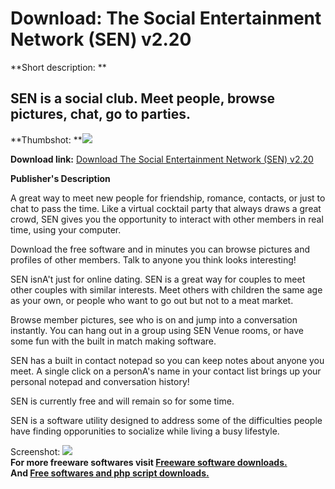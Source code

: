 # Download: The Social Entertainment Network (SEN) v2.20

**Short description: **

## SEN is a social club. Meet people, browse pictures, chat, go to parties.

  
**Thumbshot: **![](http://www.freewarefiles.com/screenshot/sen_md.gif)   
  
**Download link:** [Download The Social Entertainment Network (SEN) v2.20](http://freesoftwares.boysofts.com/The-Social-Entertainment-Network-SEN-V_program_4118.html)  
  

**Publisher's Description**  
  

A great way to meet new people for friendship, romance, contacts, or just to
chat to pass the time. Like a virtual cocktail party that always draws a great
crowd, SEN gives you the opportunity to interact with other members in real
time, using your computer.

Download the free software and in minutes you can browse pictures and profiles
of other members. Talk to anyone you think looks interesting!

SEN isnA't just for online dating. SEN is a great way for couples to meet
other couples with similar interests. Meet others with children the same age
as your own, or people who want to go out but not to a meat market.

Browse member pictures, see who is on and jump into a conversation instantly.
You can hang out in a group using SEN Venue rooms, or have some fun with the
built in match making software.

SEN has a built in contact notepad so you can keep notes about anyone you
meet. A single click on a personA's name in your contact list brings up your
personal notepad and conversation history!

SEN is currently free and will remain so for some time.

SEN is a software utility designed to address some of the difficulties people
have finding opporunities to socialize while living a busy lifestyle.

  
  
Screenshot: ![](http://www.freewarefiles.com/screenshot/sen.gif)  
**For more freeware softwares visit [Freeware software downloads.](http://freesoftwares.boysofts.com/)**   
**And [Free softwares and php script downloads.](http://www.boysofts.com/)**

